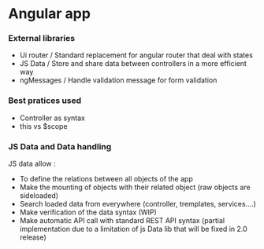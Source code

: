 # Angular app

### External libraries

* Ui router / Standard replacement for angular router that deal with states
* JS Data / Store and share data between controllers in a more efficient way 
* ngMessages / Handle validation message for form validation

### Best pratices used 

* Controller as syntax 
* this vs $scope


### JS Data and Data handling 

JS data allow : 
* To define the relations between all objects of the app 
* Make the mounting of objects with their related object (raw objects are sideloaded)
* Search loaded data from everywhere (controller, tremplates, services....)
*  Make verification of the data syntax (WIP)
*  Make automatic API call with standard REST API syntax (partial implementation due to a limitation of js Data lib that will be fixed in 2.0 release)


